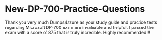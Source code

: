 # New-DP-700-Practice-Questions
Thank you very much Dumps4azure as your study guide and practice tests regarding Microsoft DP-700 exam are invaluable and helpful. I passed the exam with a score of 875 that is truly incredible. Highly recommended!!! 
